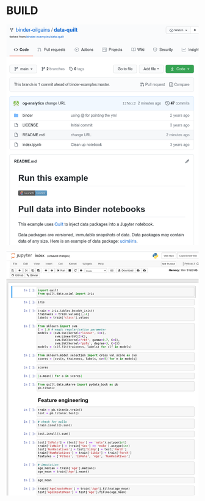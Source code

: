 # BUILD



![image-20210129152532225](assets/BUILD/image-20210129152532225.png)



![image-20210129152840262](assets/BUILD/image-20210129152840262.png)



